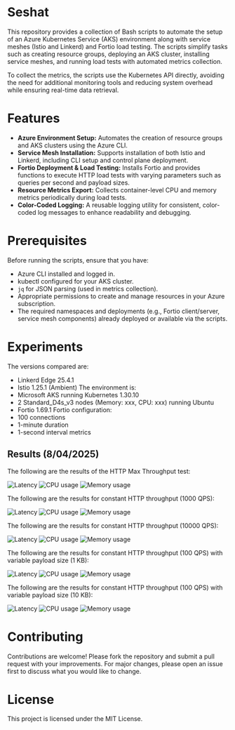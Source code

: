 # Seshat

This repository provides a collection of Bash scripts to automate the setup of an Azure Kubernetes Service (AKS) environment along with service meshes (Istio and Linkerd) and Fortio load testing. The scripts simplify tasks such as creating resource groups, deploying an AKS cluster, installing service meshes, and running load tests with automated metrics collection.

To collect the metrics, the scripts use the Kubernetes API directly, avoiding the need for additional monitoring tools and reducing system overhead while ensuring real-time data retrieval.

# Features

- **Azure Environment Setup:** Automates the creation of resource groups and AKS clusters using the Azure CLI.
- **Service Mesh Installation:** Supports installation of both Istio and Linkerd, including CLI setup and control plane deployment.
- **Fortio Deployment & Load Testing:** Installs Fortio and provides functions to execute HTTP load tests with varying parameters such as queries per second and payload sizes.
- **Resource Metrics Export:** Collects container-level CPU and memory metrics periodically during load tests.
- **Color-Coded Logging:** A reusable logging utility for consistent, color-coded log messages to enhance readability and debugging.

# Prerequisites
Before running the scripts, ensure that you have:
- Azure CLI installed and logged in.
- kubectl configured for your AKS cluster.
- `jq` for JSON parsing (used in metrics collection).
- Appropriate permissions to create and manage resources in your Azure subscription.
- The required namespaces and deployments (e.g., Fortio client/server, service mesh components) already deployed or available via the scripts.

# Experiments
The versions compared are:
- Linkerd Edge 25.4.1
- Istio 1.25.1 (Ambient)
The environment is:
- Microsoft AKS running Kubernetes 1.30.10
- 2 Standard_D4s_v3 nodes (Memory: xxx, CPU: xxx) running Ubuntu
- Fortio 1.69.1
Fortio configuration:
- 100 connections
- 1-minute duration
- 1-second interval metrics

## Results (8/04/2025)
The following are the results of the HTTP Max Throughput test:

![Latency](results/01_http_max_throughput/diagrams/latency_0.png)
![CPU usage](results/01_http_max_throughput/diagrams/cpu_0.png)
![Memory usage](results/01_http_max_throughput/diagrams/memory_0.png)

The following are the results for constant HTTP throughput (1000 QPS):

![Latency](results/02_http_constant_throughput/diagrams/latency_1000.png)
![CPU usage](results/02_http_constant_throughput/diagrams/cpu_1000.png)
![Memory usage](results/02_http_constant_throughput/diagrams/memory_1000.png)

The following are the results for constant HTTP throughput (10000 QPS):

![Latency](results/02_http_constant_throughput/diagrams/latency_10000.png)
![CPU usage](results/02_http_constant_throughput/diagrams/cpu_10000.png)
![Memory usage](results/02_http_constant_throughput/diagrams/memory_10000.png)

The following are the results for constant HTTP throughput (100 QPS) with variable payload size (1 KB):

![Latency](results/03_http_payload/diagrams/latency_100_1000.png)
![CPU usage](results/03_http_payload/diagrams/cpu_100_1000.png)
![Memory usage](results/03_http_payload/diagrams/memory_100_1000.png)

The following are the results for constant HTTP throughput (100 QPS) with variable payload size (10 KB):

![Latency](results/03_http_payload/diagrams/latency_100_10000.png)
![CPU usage](results/03_http_payload/diagrams/cpu_100_10000.png)
![Memory usage](results/03_http_payload/diagrams/memory_100_10000.png)

# Contributing

Contributions are welcome! Please fork the repository and submit a pull request with your improvements. For major changes, please open an issue first to discuss what you would like to change.

# License

This project is licensed under the MIT License.